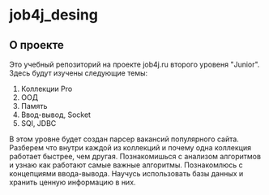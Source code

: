 # job4j_desing

## О проекте

Это учебный репозиторий на проекте job4j.ru
второго уровеня "Junior". Здесь будут изучены следующие темы:
1. Коллекции Pro
2. ООД
3. Память
4. Ввод-вывод, Socket
5. SQl, JDBC

В этом уровне будет создан парсер вакансий популярного сайта.
Разберем что внутри каждой из коллекций и почему одна коллекция работает быстрее, чем другая.
Познакомишься с анализом алгоритмов и узнаю как работают самые важные алгоритмы.
Познакомлюсь с концепциями ввода-вывода. Научусь использовать базы данных и хранить ценную информацию в них.